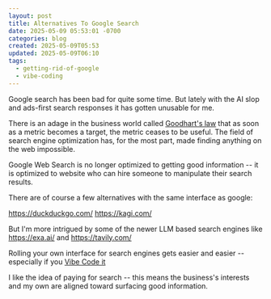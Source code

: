 ```yaml
---
layout: post
title: Alternatives To Google Search
date: 2025-05-09 05:53:01 -0700
categories: blog
created: 2025-05-09T05:53
updated: 2025-05-09T06:10
tags:
  - getting-rid-of-google
  - vibe-coding
---
```

Google search has been bad for quite some time. But lately with the AI slop and ads-first search responses it has gotten unusable for me.

There is an adage in the business world called [Goodhart's law](https://en.wikipedia.org/wiki/Goodhart%27s_law) that as soon as a metric becomes a target, the metric ceases to be useful. The field of search engine optimization has, for the most part, made finding anything on the web impossible. 

Google Web Search is no longer optimized to getting good information -- it is optimized to website who can hire someone to manipulate their search results. 

There are of course a few alternatives with the same interface as google: 

https://duckduckgo.com/
https://kagi.com/

But I'm more intrigued by some of the newer LLM based search engines like https://exa.ai/ and https://tavily.com/

Rolling your own interface for search engines gets easier and easier -- especially if you [Vibe Code it](/tags/vibe-coding/)

I like the idea of paying for search -- this means the business's interests and my own are aligned toward surfacing good information. 

